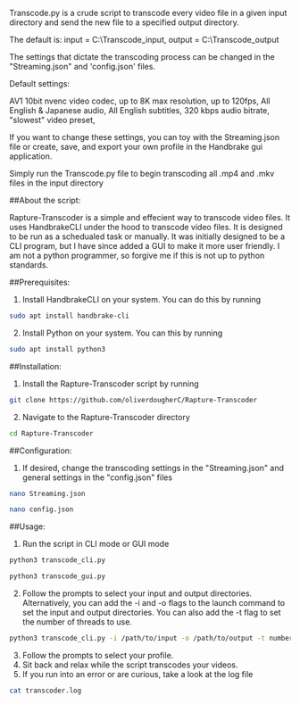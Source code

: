 Transcode.py is a crude script to transcode every video file in a given input directory and send the new file to a specified output directory. 

The default is:
input = C:\Transcode_input,
output = C:\Transcode_output

The settings that dictate the transcoding process can be changed in the "Streaming.json" and 'config.json' files.

Default settings:

AV1 10bit nvenc video codec, 
up to 8K max resolution, 
up to 120fps, 
All English & Japanese audio, 
All English subtitles, 
320 kbps audio bitrate, 
"slowest" video preset, 

If you want to change these settings, you can toy with the Streaming.json file or create, save, and export your own profile in the Handbrake gui application.

Simply run the Transcode.py file to begin transcoding all .mp4 and .mkv files in the input directory


##About the script:

Rapture-Transcoder is a simple and effecient way to transcode video files. It uses HandbrakeCLI under the hood to transcode video files. It is designed to be run as a schedualed task or manually. It was initially designed to be a CLI program, but I have since added a GUI to make it more user friendly. I am not a python programmer, so forgive me if this is not up to python standards.


##Prerequisites:

1. Install HandbrakeCLI on your system. You can do this by running
```sh
sudo apt install handbrake-cli
```
2. Install Python on your system. You can this by running 
```sh
sudo apt install python3
```


##Installation:

1. Install the Rapture-Transcoder script by running 
```sh
git clone https://github.com/oliverdougherC/Rapture-Transcoder
```
2. Navigate to the Rapture-Transcoder directory
```sh
cd Rapture-Transcoder
```


##Configuration:

1. If desired, change the transcoding settings in the "Streaming.json" and general settings in the "config.json" files
```sh
nano Streaming.json
```
```sh
nano config.json
```


##Usage:

1. Run the script in CLI mode or GUI mode
```sh
python3 transcode_cli.py
```
```sh
python3 transcode_gui.py
```
2. Follow the prompts to select your input and output directories. Alternatively, you can add the -i and -o flags to the launch command to set the input and output directories. You can also add the -t flag to set the number of threads to use.
```sh
python3 transcode_cli.py -i /path/to/input -o /path/to/output -t number_of_threads
```
3. Follow the prompts to select your profile.
4. Sit back and relax while the script transcodes your videos.
5. If you run into an error or are curious, take a look at the log file
```sh
cat transcoder.log
```


